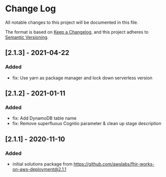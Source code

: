 # Change Log
All notable changes to this project will be documented in this file.

The format is based on [Keep a Changelog](https://keepachangelog.com/en/1.0.0/),
and this project adheres to [Semantic Versioning](https://semver.org/spec/v2.0.0.html).

## [2.1.3] - 2021-04-22
### Added
- fix: Use yarn as package manager and lock down serverless version

## [2.1.2] - 2021-01-11
### Added
- fix: Add DynamoDB table name
- fix: Remove superfluous Cogntio parameter & clean up stage description

## [2.1.1] - 2020-11-10
### Added
- initial solutions package from https://github.com/awslabs/fhir-works-on-aws-deployment@2.1.1
